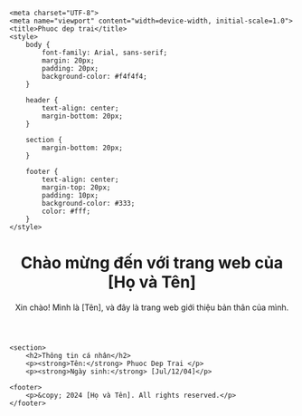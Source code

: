 

    <meta charset="UTF-8">
    <meta name="viewport" content="width=device-width, initial-scale=1.0">
    <title>Phuoc dep trai</title>
    <style>
        body {
            font-family: Arial, sans-serif;
            margin: 20px;
            padding: 20px;
            background-color: #f4f4f4;
        }

        header {
            text-align: center;
            margin-bottom: 20px;
        }

        section {
            margin-bottom: 20px;
        }

        footer {
            text-align: center;
            margin-top: 20px;
            padding: 10px;
            background-color: #333;
            color: #fff;
        }
    </style>
</head>
<body>
    <header>
        <h1>Chào mừng đến với trang web của [Họ và Tên]</h1>
        <p>Xin chào! Mình là [Tên], và đây là trang web giới thiệu bản thân của mình.</p>
    </header>

    <section>
        <h2>Thông tin cá nhân</h2>
        <p><strong>Tên:</strong> Phuoc Dep Trai </p>
        <p><strong>Ngày sinh:</strong> [Jul/12/04]</p>
      
    <footer>
        <p>&copy; 2024 [Họ và Tên]. All rights reserved.</p>
    </footer>
</body>
</html>
